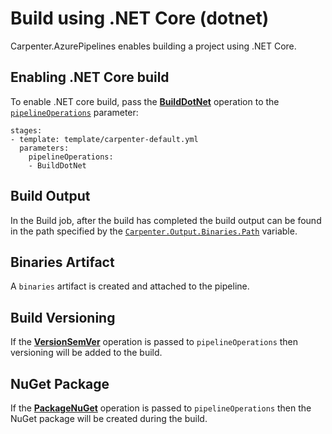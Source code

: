 # Build using .NET Core (dotnet)

Carpenter.AzurePipelines enables building a project using .NET Core.

## Enabling .NET Core build

To enable .NET core build, pass the [**BuildDotNet**](../../operations.md#builddotnet) operation to the
[`pipelineOperations`](../../configuration.md#carpenterpipelineoperations-pipelineoperations) parameter:

```
stages:
- template: template/carpenter-default.yml
  parameters:
    pipelineOperations:
    - BuildDotNet
```

## Build Output

In the Build job, after the build has completed the build output can be found in the path specified by the
[`Carpenter.Output.Binaries.Path`](../../configuration.md#carpenteroutputbinariespath) variable.

## Binaries Artifact

A `binaries` artifact is created and attached to the pipeline.

## Build Versioning

If the [**VersionSemVer**](../../operations.md#versionsemver) operation is passed to `pipelineOperations` then
versioning will be added to the build.

## NuGet Package

If the [**PackageNuGet**](../../operations.md#packagenuget) operation is passed to `pipelineOperations` then
the NuGet package will be created during the build.
